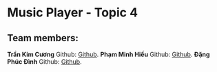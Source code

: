 # Music Player - Topic 4
## Team members:
**Trần Kim Cương**
Github: [Github](https://github.com/imaira203).
**Phạm Minh Hiếu** 
Github: [Github](https://github.com/Hieuuu204).
**Đặng Phúc Đình**
Github: [Github](https://github.com/dinhdeptrai05).
